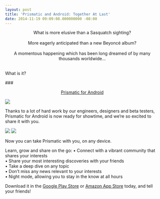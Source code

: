 ```yaml
---
layout: post
title: 'Prismatic and Android: Together At Last'
date: 2014-11-19 09:09:08.000000000 -08:00
---
```

<p style='text-align: center;'>What is more elusive than a Sasquatch sighting?
<br>
<br>
More eagerly anticipated than a new Beyoncé album?
 <br>
 <br>
A momentous happening which has been long dreamed of by many thousands worldwide…<br><br>

What is it?</p>

###<p style='text-align: center;'>[Prismatic for Android]((https://play.google.com/store/apps/details?id=com.Prismatic.android))

![]({{site.baseurl}}/content/images/2014/11/Screen-Shot-2014-11-19-at-9-12-16-AM.png)

Thanks to a lot of hard work by our engineers, designers and beta testers, Prismatic for Android is now ready for showtime, and we’re so excited to share it with you.

![]({{site.baseurl}}/content/images/2014/11/Screen-Shot-2014-11-19-at-9-27-19-AM.png)
![]({{site.baseurl}}/content/images/2014/11/Screen-Shot-2014-11-19-at-9-28-25-AM.png)

Now you can take Prismatic with you, on any device.

Learn, grow and share on the go:
• Connect with a vibrant community that shares your interests<br>
• Share your most interesting discoveries with your friends<br>
• Take a deep dive on any topic<br>
• Don’t miss any news relevant to your interests<br>
• Night mode, allowing you to stay in the know at all hours

Download it in the [Google Play Store]((https://play.google.com/store/apps/details?id=com.Prismatic.android)) or [Amazon App Store](http://www.amazon.com/Prismatic-Social-Learning/dp/B00PV0L4JK/) today, and tell your friends! 
